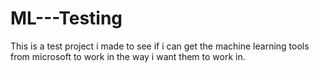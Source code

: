 # ML---Testing
This is a test project i made to see if i can get the machine learning tools from microsoft to work in the way i want them to work in.
